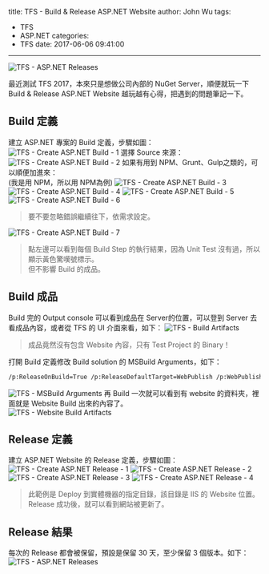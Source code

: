title: TFS - Build & Release ASP.NET Website
author: John Wu
tags:
  - TFS
  - ASP.NET
categories:
  - TFS
date: 2017-06-06 09:41:00
---
![TFS - ASP.NET Releases](/images/pasted-182.png)

最近測試 TFS 2017，本來只是想做公司內部的 NuGet Server，順便就玩一下 Build & Release ASP.NET Website 越玩越有心得，把遇到的問題筆記一下。  

<!-- more -->

## Build 定義

建立 ASP.NET 專案的 Build 定義，步驟如圖：  
![TFS - Create ASP.NET Build - 1](/images/pasted-141.png)
選擇 Source 來源：
![TFS - Create ASP.NET Build - 2](/images/pasted-169.png)
如果有用到 NPM、Grunt、Gulp之類的，可以順便加進來：  
(我是用 NPM，所以用 NPM為例)
![TFS - Create ASP.NET Build - 3](/images/pasted-170.png)
![TFS - Create ASP.NET Build - 4](/images/pasted-171.png)
![TFS - Create ASP.NET Build - 5](/images/pasted-172.png)
![TFS - Create ASP.NET Build - 6](/images/pasted-173.png)
> 要不要忽略錯誤繼續往下，依需求設定。  

![TFS - Create ASP.NET Build - 7](/images/pasted-174.png)
> 點左邊可以看到每個 Build Step 的執行結果，因為 Unit Test 沒有過，所以顯示黃色驚嘆號標示。  
> 但不影響 Build 的成品。

## Build 成品

Build 完的 Output console 可以看到成品在 Server的位置，可以登到 Server 去看成品內容，或者從 TFS 的 UI 介面來看，如下：
![TFS - Build Artifacts](/images/pasted-175.png)
> 成品竟然沒有包含 Website 內容，只有 Test Project 的 Binary！  

打開 Build 定義修改 Build solution 的 MSBuild Arguments，如下：
```bash
/p:ReleaseOnBuild=True /p:ReleaseDefaultTarget=WebPublish /p:WebPublishMethod=FileSystem /p:DeleteExistingFiles=True /p:publishUrl=$(build.artifactstagingdirectory)\website
```
![TFS - MSBuild Arguments](/images/pasted-176.png)
再 Build 一次就可以看到有 website 的資料夾，裡面就是 Website Build 出來的內容了。  
![TFS - Website Build Artifacts](/images/pasted-177.png)

## Release 定義

建立 ASP.NET Website 的 Release 定義，步驟如圖：  
![TFS - Create ASP.NET Release - 1](/images/pasted-178.png)
![TFS - Create ASP.NET Release - 2](/images/pasted-179.png)
![TFS - Create ASP.NET Release - 3](/images/pasted-180.png)
![TFS - Create ASP.NET Release - 4](/images/pasted-181.png)
> 此範例是 Deploy 到實體機器的指定目錄，該目錄是 IIS 的 Website 位置。  
> Release 成功後，就可以看到網站被更新了。

## Release 結果

每次的 Release 都會被保留，預設是保留 30 天，至少保留 3 個版本。如下：
![TFS - ASP.NET Releases](/images/pasted-182.png)

